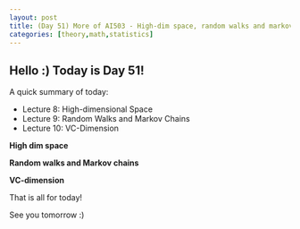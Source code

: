 ```yaml
---
layout: post
title: (Day 51) More of AI503 - High-dim space, random walks and markov chains, VC-dims
categories: [theory,math,statistics]
---
```


## Hello :) Today is Day 51!
A quick summary of today:
* Lecture 8: High-dimensional Space 
* Lecture 9: Random Walks and Markov Chains 
* Lecture 10: VC-Dimension 

**High dim space**

[](https://blogger.googleusercontent.com/img/a/AVvXsEgWhe71dEDkH9o5XXk7QLC_UyIBu8S-1Z6kimcvG-HQUbFq-DZ9vs7MptKip9V9DMmCFY2ofwfMfPHRDO_LPSfgu3acGMjGNhqTSMcQplIyWRYhi-PDEdZOydtqhFlRsRedDk8ZkT-HzkvCS9agLJ7BTfXL9xciXcXKTt-jHvqthhIet7U2GtuDRsysBM1v)
[](https://blogger.googleusercontent.com/img/a/AVvXsEgbze6GePgF49kTeIjzdW_qeW_3vxncQLAle5_8w9-GnEPU2l3ViegQda6KISq1wrso6TOwq3LBy597pvh9dc3Vx2PyPKuN-Pqd9iRI6ZP334UzWXoqwcqL_dtfYo7Afeph91-go0KZdkfA1SBKZVmInisqikxQPs5U7IPzMpja8ODnh4O5u4WhEynnWaY2)
[](https://blogger.googleusercontent.com/img/a/AVvXsEjDBYGhp5_mHN9xM-REm-nfOK_6QAsAonRBlmWX30HKhp_vbKlpwUHzwbx3SfD759qy4wKTczDJ9MPQVFBtX4kSJx1jPtz4eaORX3QflIxd5GI4fcHIk8e7g1AhL6Ms0OWLUTRMD2XQ7__RAbBYIf9SJaxXVmVM2n8WQF7QgEKPdGKt2hlA1o87Yqx0ReKM)
[](https://blogger.googleusercontent.com/img/a/AVvXsEhWnbj2BoOla7_QeNswTGeOtmyVPzeTMyBpGm58q8PPmuekVda-jdPXfjMxXkKgmz8pyN91yw31vQOvFpNc-z4Hp1kceMeqYKp8EQ5z5L26CIBIc3lebpSxQEzPlafYLHsU_GXtxLI4N4288CCfgipxdGqzKFEN9El5nlDTydkDQdlRypFhqylAgmkQFAyF)
[](https://blogger.googleusercontent.com/img/a/AVvXsEii0xz9riqFcMrbaqEiq9JkeFn0bXWiQRINAz0JIBSFDtGi-y-z-e3Dcaw12Et7fnBhKnBiMW2Z4iQh4FfK0KuJFmVPqTWVWKUzwJwfHf9Uy6Dj8KEZ2zzPT_TnxSq_muM-Zkv67JyUKmpFMD0Vvvdo6f4EXxB6mt9rbuNnpjcA531PLy9ZxXjmwiJidChS)
[](https://blogger.googleusercontent.com/img/a/AVvXsEgy-dKEWQywzB-SDzDHeSSjuv9muAyX41EX-wjZFJdXU_1Wv1BynvrjImmfLTtuZukaf_T-SJwKSH3WDBi0oFd1EmGF-oHFC0_t_nV7fAkm3Lg8MwP2i0hlSEuzzSSPGu9vTDUQbM0gxIqbYQaFqRVoX2S5hmqGmcP6-8lBHc1VgUAbCAz23ZHRJh1PXAhe)
[](https://blogger.googleusercontent.com/img/a/AVvXsEgu45gF_jF-Kcjgiok-w5Xn986rZQOkTuTrA_zv_MHHVWJRv2CTziNwynqntf4DzqszrGR5TD_SMB230U0_RtOvBC9JtNfobhCDEW-ruM2LI0ckwvasC8QiJAxtfXja7_Mi8xA6tW0WidXHEbqu99GlQaKu5P6LqAJ2zDBFCJHYgUieCUFzfO9aBWZ1B9AT)
[](https://blogger.googleusercontent.com/img/a/AVvXsEhrTxB2a6shnRSOcftzUGdyp3IdXwjG07okuSY8joRLNdejYIA61jc3N7z4_jAdve-Wq9zjYuSZ5biVKCJJ26_cU3fsTKd3Rx59aNfjPksd0Q7WrECxDDrukUf_dvYZc7h7GgQpFYi0TESz25jIANJyfLJu4_RTqlxUKVwkMrkBZEztUINu2klc8SHPFGdV)
[](https://blogger.googleusercontent.com/img/a/AVvXsEipJq5I9W1a0jOOwMhimTn1NSK8eCCpoEoxwbBRzhZvm3bXrNVqFGuRRjPYWtpPoGp9QxsrJttyeritT7vXNLgJlbYGeTlE84qmOXK190agjboHwN03LpysrWkbgbZ-Ev0dg4jGFd95LS6MQvHWiIavW8OYViLiZA3mDL6fmZ8iJPMpnb4FRNQyNx1mSKSO)
[](https://blogger.googleusercontent.com/img/a/AVvXsEjGVKViNKyJHfI1dQvvKu6XiR6kAzR0Rpd7LnEQ9xmzlw2LsXRpq8UG4RQrFz781UAtOYpHolMmTTyZMqQ1tGwcZPBV_yL_LRKEq-D5X-MJqNamF6SM-wf7gp5QRAlemxMk_KlCJSZDEZgyIoAkBtWk5eRnJVRPhoOTMswMl3V73dmOOqLFLtP5MbCKR1l2)
[](https://blogger.googleusercontent.com/img/a/AVvXsEj78kie7ZbBfm26Iy3QaLwuJFdbJ1MLbk3IYWUhBplHx07b42N82t6Ix0jjyv_AzFXvWHRAgRDjOht9Drz59leQEEjDMh0kS0y8udsWPJtWbS90HUgofGWQola2yS706tBVjk4wkTEl5avpDWdDUzCzo6fGD41lQc_I9PJpRwlnZGilhdSof4Ix9pVYSOGx)

**Random walks and Markov chains**

[](https://blogger.googleusercontent.com/img/a/AVvXsEjDTlkqYsPo2wD533lYogYyPsEu9aaSIfosRqhSYlBeFfBUzgEuXrk2uI-VEFA24Jll4FDaCVaTQYVjz54mYpTzHhN76-RM6YZgU6yPonzM7gJq9-7u0vk1e-QFIXCSb_nwEaqiB80BOl7gWfx0POO7mIN_zQrEnA_MJOA3n82S8CD_KUKcyM9xGbG3t0wd)
[](https://blogger.googleusercontent.com/img/a/AVvXsEjbGPxSAZh7awwd8BTYYoJa1r8ZR7oLKCCiy4_o2213tv87jbDOLJS9Z5YKhzAAGBXt9MZyeHx2LPWnrVK-HCCQJsY7asTc2dl_Qn-RI6nOti8c2N7RBXbZDDnshkImplTksxM9d_uqOKcIU27JR9CATVV-bY0Qrkr-6d_veFx1G_ak4eCBea_ssKvZ45ia)
[](https://blogger.googleusercontent.com/img/a/AVvXsEh9075ANFjjpsvlyUfaco31I0eDwLRFEbRXcHvplNu0DR2QGhkRLwreoEIXpsteWCWeKD5cUZ_wry0UF2TahCPAvyBhzrvxVeAlzMIEcCXqZ_6FtjOcdYDuGZgj88qDdfdDLA8ySvp9pk0NhvGpCo1y2-mpn9jqFVmgyjo2WorZfAFGqN7Jcala8Dvb7qGO)
[](https://blogger.googleusercontent.com/img/a/AVvXsEiHMdhY07VUVTLu2JLyDCdHF7p7jSegok19hbZ4vHblpetPejIak5bqSfOD88ku0uQ1ylBPvPKOapVmNr7yE4qYEM1VR8r-thDViLlUZB-ljmh1ncam6QQwOGYbLs2L-fywBLc6fKprgcL8D7RayBFtJ4LARcBYHtV9YZ8RsdFzoc-pjApXuliZ7gCYbFwO)
[](https://blogger.googleusercontent.com/img/a/AVvXsEi-pFd_0qcOXdzlMAOuZD3-vMlOJP6TR3jMw1aBc4x5uZ6WO9_yaRSC0Pex3C2CrjZF30A5OT_dxWRCIJwl1TUNeduyxZOIRvsgS5stvd8Y7t9slZwdxYoPMWcwwBoqL0pF_YxAKjU49OBgpikXYzOVMvDGM5smts_YpIpXN9Gj7qmQXn-3OIa05zz5tn5L)
[](https://blogger.googleusercontent.com/img/a/AVvXsEjMBIKpeZTqMy4shxIIJopbZ63Z2p1C7mGMflwC6Qv-YYn73fZmFxm5fL2dKrYWgy6TyRANCOtRQkPUK2wdzaOKrUv9MLdPrcBWwsiuXFxot2ocn6UFQxSGBGasIp943eJfuvE_zVmxsCAyXM9WpJnJjRia09x2i22Ff4vbw0MKAFCbGjSmmzmSZk2SOO9T)
[](https://blogger.googleusercontent.com/img/a/AVvXsEgL0MGJqGGvP6LaenFQAv6sf636DgARhpLbwZ9EV2_mo0Ni957dTT9OPKN9gBlxn28-dKSCzqslJV-v3EIgpq1q1HRdoOZmnt6LilG4m890XPghe0j_A1eoMHXordPpOFFCoN60hF1Xrqku--Yq9WrpracrrgwAvq8oHZQJdmi4Rh29uZ-EeQdtzHYTRl2H)

**VC-dimension**

[](https://blogger.googleusercontent.com/img/a/AVvXsEiXer6TuY5-IrE7xqR-Os-oGw90MaySPCoqJhIAv_VppThreKV03yU3zpz7ytoGPxkVkg6AU15bAIQORB0mPJiDx6OPjwNRhLBLfq4C_EABYIjXXFLkSK4CrqrWjHuk5pdm0nK2UGG7F62H93i5jK6n70GMbvU4fkem6GCTd_vOeTySyByUmu5D2T13qseS)
[](https://blogger.googleusercontent.com/img/a/AVvXsEgi8DTTjxV7Onj5ZcxcTI1T2IBG8ybMzv88j1uqgvO0sqRExnCV9KmEbRatl2832Lf9i1zhmFNLAxxcvJNIqnhP2BHAe_pkl8UzRf-eQUQCyH3xe9DqmU9DmayarW0zkq9DigPOrTz3sUoUI5z1A39MHyQV9pII_ZAQen46qpRjnmJuq_ua7MP2LoYK0oHR)
[](https://blogger.googleusercontent.com/img/a/AVvXsEgEjzBsaZgyvQwZ6eDQtQwIlhnIO_wVFQ1RJqb1UP4purY-6H5KrJIQD59ra8VEa9n8T0CnUInJYGFfJdx-pbwg6XtmcKskEYYNZgXd82E9Me39jnRz3cCc44_qC7j_geFROzgiVOWz0-hy9mGe6qmI2SNYMkxmA747aSHvUy4TssdOHRX1GxMPOkble06u)
[](https://blogger.googleusercontent.com/img/a/AVvXsEjWXntivu6JSGo-_fZ7gGGNcvpuOr1lF7AYNr11xMlvcPxSS_drst0juLzKvDK5MDQkC644cZdDbPBfAKZDLHMSdTr8PYharMjYufUM3hkDmxmD9tRQRLIWX6GH9TUogVpKiuwx9ea4-BSIaRjfwrq0dHZ_zFBt4NAAyJiQ0lvxoFJi25nIrlsfRoHt6lHt)
[](https://blogger.googleusercontent.com/img/a/AVvXsEhphf6TjGhNEkUMsG4ZBU0UEFvooY-bmqv0q5d_cmEwdncYT1vb427OccAtjADrIfnrDj9HfndbFSpxOrAzv5XmkQGCa4U8iIaJPsDKAV40Jb_ILZfRegPEQ4mv4Fr52eZ4AGNSb-ihs5_t1YRpNcJ2MZVAJM7yIiNwh8MYA3-LVS2SvvLm1M6LE6HorEAc)
[](https://blogger.googleusercontent.com/img/a/AVvXsEhB6NeYGm9mClyXjSDF_fdwpKQmefeItzEnggpqSL2dzd1xdV5nK3i-3m8-Bni9PmUEzoxJp1KlPuUBPs2CVLELcyZBMzY2GFLpPKsxBADHNIek-_DGX4FatlhUDTokN_ydwb0Tmm-d1zV4Lwod9aES32teiriZRjzaVw1ZsuZ4PhxFU2cAv0OSPC6SodLQ)

That is all for today!

See you tomorrow :)
